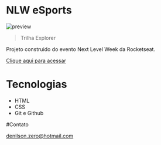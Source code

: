 # NLW eSports

![preview](./.github/Projeto/Rocket.png)

> Trilha Explorer

Projeto construido do evento Next Level Week da Rocketseat.

[Clique aqui para acessar](https://denilson-sp.github.io/Projeto_Rocket_NWL/)

# Tecnologias

- HTML
- CSS
- Git e Github

#Contato

denilson.zero@hotmail.com
